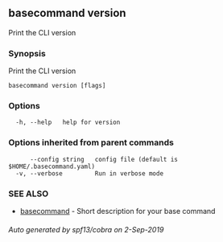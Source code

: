 ## basecommand version

Print the CLI version

### Synopsis

Print the CLI version

```
basecommand version [flags]
```

### Options

```
  -h, --help   help for version
```

### Options inherited from parent commands

```
      --config string   config file (default is $HOME/.basecommand.yaml)
  -v, --verbose         Run in verbose mode
```

### SEE ALSO

* [basecommand](basecommand.md)	 - Short description for your base command

###### Auto generated by spf13/cobra on 2-Sep-2019
